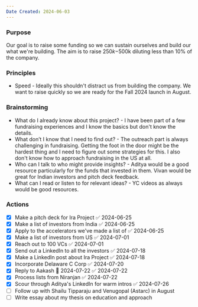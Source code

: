 ```yaml
---
Date Created: 2024-06-03
---
```

### Purpose

Our goal is to raise some funding so we can sustain ourselves and build our what we're building. The aim is to raise $250k-$500k diluting less than 10% of the company. 

### Principles 
- Speed - Ideally this shouldn't distract us from building the company. We want to raise quickly so we are ready for the Fall 2024 launch in August. 

### Brainstorming
- What do I already know about this project? - I have been part of a few fundraising experiences and I know the basics but don't know the details. 
- What don’t I know that I need to find out? - The outreach part is always challenging in fundraising. Getting the foot in the door might be the hardest thing and I need to figure out some strategies for this. I also don't know how to approach fundraising in the US at all. 
- Who can I talk to who might provide insights? - Aditya would be a good resource particularly for the funds that invested in them. Vivan would be great for Indian investors and pitch deck feedback. 
- What can I read or listen to for relevant ideas? - YC videos as always would be good resources. 

### Actions

- [x] Make a pitch deck for Ira Project ✅ 2024-06-25
- [x] Make a list of investors from India ✅ 2024-06-25
- [x] Apply to the accelerators we've made a list of ✅ 2024-06-25
- [x] Make a list of investors from US ✅ 2024-07-01
- [x] Reach out to 100 VCs ✅ 2024-07-01
- [x] Send out a LinkedIn to all the investors ✅ 2024-07-18
- [x] Make a LinkedIn post about Ira Project ✅ 2024-07-18
- [x] Incorporate Delaware C Corp ✅ 2024-07-20
- [x] Reply to Aakash 📅 2024-07-22 ✅ 2024-07-22
- [x] Process lists from Niranjan ✅ 2024-07-22
- [x] Scour through Aditya's LinkedIn for warm intros ✅ 2024-07-26
- [ ] Follow up with Shailu Tipparaju and Venugopal (Astarc) in August 
- [ ] Write essay about my thesis on education and approach